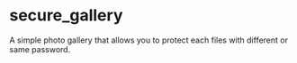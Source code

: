 # secure_gallery
A simple photo gallery that allows you to protect each files with different or same password.
